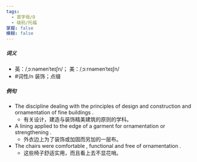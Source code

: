 ```yaml
---
tags:
  - 首字母/O
  - 级别/托福
掌握: false
模糊: false
---
```

##### 词义
- 英：/ˌɔːnəmenˈteɪʃn/； 美：/ˌɔːrnəmenˈteɪʃn/
- #词性/n  装饰；点缀
##### 例句
- The discipline dealing with the principles of design and construction and ornamentation of fine buildings .
	- 有关设计，建造与装饰精美建筑的原则的学科。
- A lining applied to the edge of a garment for ornamentation or strengthening .
	- 外衣边上为了装饰或加固而另加的一层布。
- The chairs were comfortable , functional and free of ornamentation .
	- 这些椅子舒适实用，而且看上去不显花哨。

